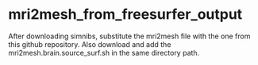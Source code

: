 # mri2mesh_from_freesurfer_output
After downloading simnibs, substitute the mri2mesh file with the one from this github repository. Also download and add the mri2mesh.brain.source_surf.sh in the same directory path.
